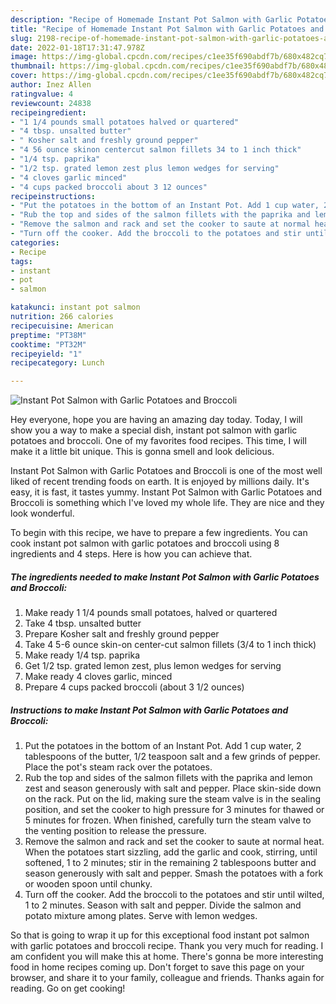 ```yaml
---
description: "Recipe of Homemade Instant Pot Salmon with Garlic Potatoes and Broccoli"
title: "Recipe of Homemade Instant Pot Salmon with Garlic Potatoes and Broccoli"
slug: 2198-recipe-of-homemade-instant-pot-salmon-with-garlic-potatoes-and-broccoli
date: 2022-01-18T17:31:47.978Z
image: https://img-global.cpcdn.com/recipes/c1ee35f690abdf7b/680x482cq70/instant-pot-salmon-with-garlic-potatoes-and-broccoli-recipe-main-photo.jpg
thumbnail: https://img-global.cpcdn.com/recipes/c1ee35f690abdf7b/680x482cq70/instant-pot-salmon-with-garlic-potatoes-and-broccoli-recipe-main-photo.jpg
cover: https://img-global.cpcdn.com/recipes/c1ee35f690abdf7b/680x482cq70/instant-pot-salmon-with-garlic-potatoes-and-broccoli-recipe-main-photo.jpg
author: Inez Allen
ratingvalue: 4
reviewcount: 24838
recipeingredient:
- "1 1/4 pounds small potatoes halved or quartered"
- "4 tbsp. unsalted butter"
- " Kosher salt and freshly ground pepper"
- "4 56 ounce skinon centercut salmon fillets 34 to 1 inch thick"
- "1/4 tsp. paprika"
- "1/2 tsp. grated lemon zest plus lemon wedges for serving"
- "4 cloves garlic minced"
- "4 cups packed broccoli about 3 12 ounces"
recipeinstructions:
- "Put the potatoes in the bottom of an Instant Pot. Add 1 cup water, 2 tablespoons of the butter, 1/2 teaspoon salt and a few grinds of pepper. Place the pot&#39;s steam rack over the potatoes."
- "Rub the top and sides of the salmon fillets with the paprika and lemon zest and season generously with salt and pepper. Place skin-side down on the rack. Put on the lid, making sure the steam valve is in the sealing position, and set the cooker to high pressure for 3 minutes for thawed or 5 minutes for frozen. When finished, carefully turn the steam valve to the venting position to release the pressure."
- "Remove the salmon and rack and set the cooker to saute at normal heat. When the potatoes start sizzling, add the garlic and cook, stirring, until softened, 1 to 2 minutes; stir in the remaining 2 tablespoons butter and season generously with salt and pepper. Smash the potatoes with a fork or wooden spoon until chunky."
- "Turn off the cooker. Add the broccoli to the potatoes and stir until wilted, 1 to 2 minutes. Season with salt and pepper. Divide the salmon and potato mixture among plates. Serve with lemon wedges."
categories:
- Recipe
tags:
- instant
- pot
- salmon

katakunci: instant pot salmon 
nutrition: 266 calories
recipecuisine: American
preptime: "PT38M"
cooktime: "PT32M"
recipeyield: "1"
recipecategory: Lunch

---
```



![Instant Pot Salmon with Garlic Potatoes and Broccoli](https://img-global.cpcdn.com/recipes/c1ee35f690abdf7b/680x482cq70/instant-pot-salmon-with-garlic-potatoes-and-broccoli-recipe-main-photo.jpg)

Hey everyone, hope you are having an amazing day today. Today, I will show you a way to make a special dish, instant pot salmon with garlic potatoes and broccoli. One of my favorites food recipes. This time, I will make it a little bit unique. This is gonna smell and look delicious.



Instant Pot Salmon with Garlic Potatoes and Broccoli is one of the most well liked of recent trending foods on earth. It is enjoyed by millions daily. It's easy, it is fast, it tastes yummy. Instant Pot Salmon with Garlic Potatoes and Broccoli is something which I've loved my whole life. They are nice and they look wonderful.


To begin with this recipe, we have to prepare a few ingredients. You can cook instant pot salmon with garlic potatoes and broccoli using 8 ingredients and 4 steps. Here is how you can achieve that.

<!--inarticleads1-->

##### The ingredients needed to make Instant Pot Salmon with Garlic Potatoes and Broccoli:

1. Make ready 1 1/4 pounds small potatoes, halved or quartered
1. Take 4 tbsp. unsalted butter
1. Prepare  Kosher salt and freshly ground pepper
1. Take 4 5-6 ounce skin-on center-cut salmon fillets (3/4 to 1 inch thick)
1. Make ready 1/4 tsp. paprika
1. Get 1/2 tsp. grated lemon zest, plus lemon wedges for serving
1. Make ready 4 cloves garlic, minced
1. Prepare 4 cups packed broccoli (about 3 1/2 ounces)




<!--inarticleads2-->

##### Instructions to make Instant Pot Salmon with Garlic Potatoes and Broccoli:

1. Put the potatoes in the bottom of an Instant Pot. Add 1 cup water, 2 tablespoons of the butter, 1/2 teaspoon salt and a few grinds of pepper. Place the pot&#39;s steam rack over the potatoes.
1. Rub the top and sides of the salmon fillets with the paprika and lemon zest and season generously with salt and pepper. Place skin-side down on the rack. Put on the lid, making sure the steam valve is in the sealing position, and set the cooker to high pressure for 3 minutes for thawed or 5 minutes for frozen. When finished, carefully turn the steam valve to the venting position to release the pressure.
1. Remove the salmon and rack and set the cooker to saute at normal heat. When the potatoes start sizzling, add the garlic and cook, stirring, until softened, 1 to 2 minutes; stir in the remaining 2 tablespoons butter and season generously with salt and pepper. Smash the potatoes with a fork or wooden spoon until chunky.
1. Turn off the cooker. Add the broccoli to the potatoes and stir until wilted, 1 to 2 minutes. Season with salt and pepper. Divide the salmon and potato mixture among plates. Serve with lemon wedges.




So that is going to wrap it up for this exceptional food instant pot salmon with garlic potatoes and broccoli recipe. Thank you very much for reading. I am confident you will make this at home. There's gonna be more interesting food in home recipes coming up. Don't forget to save this page on your browser, and share it to your family, colleague and friends. Thanks again for reading. Go on get cooking!
